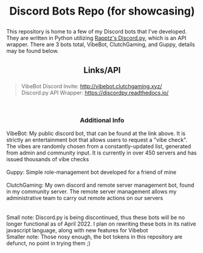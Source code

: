 # <p align="center"> **Discord Bots Repo (for showcasing)** </p>
This repository is home to a few of my Discord bots that I've developed. They are written in Python utilizing [Rapptz's Discord.py](https://discordpy.readthedocs.io/), which is an API wrapper. There are 3 bots total, VibeBot, ClutchGaming, and Guppy, details may be found below.

## <p align="center"> Links/API </p>
> VibeBot Discord Invite: http://vibebot.clutchgaming.xyz/ <br>
> Discord.py API Wrapper: https://discordpy.readthedocs.io/
<br>

### <p align="center"> Additional Info </p>
VibeBot: My public discord bot, that can be found at the link above. It is strictly an entertainment bot that allows users to request a "vibe check". The vibes are randomly chosen from a constantly-updated list, generated from admin and community input. It is currently in over 450 servers and has issued thousands of vibe checks <br>
<br>
Guppy: Simple role-management bot developed for a friend of mine<br>
<br>
ClutchGaming: My own discord and remote server management bot, found in my community server. The remote server management allows my administrative team to carry out remote actions on our servers <br>
<br>
<br>
Small note: Discord.py is being discontinued, thus these bots will be no longer functional as of April 2022. I plan on rewriting these bots in its native javascript language, along with new features for Vibebot <br>
Smaller note: Those nosy enough, the bot tokens in this repository are defunct, no point in trying them ;)
